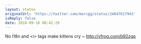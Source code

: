 ```yaml
---
layout: status
originalUrl: 'https://twitter.com/marcgg/status/24647617943'
isReply: false
date: 2010-09-16 08:42:29
---
```


No I18n and &lt;i&gt; tags make kittens cry ~  http://yfrog.com/b92zgp
